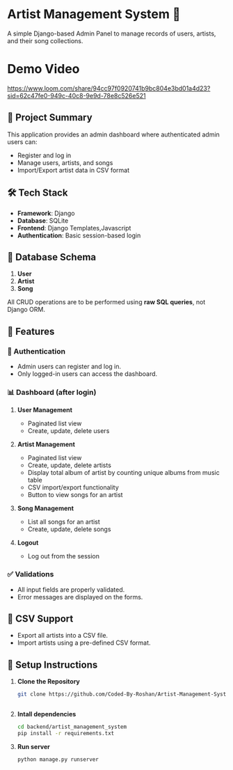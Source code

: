 # Artist Management System 🎵

A simple Django-based Admin Panel to manage records of users, artists, and their song collections.

# Demo Video

https://www.loom.com/share/94cc97f0920741b9bc804e3bd01a4d23?sid=62c47fe0-949c-40c8-9e9d-78e8c526e521


## 🚀 Project Summary

This application provides an admin dashboard where authenticated admin users can:
- Register and log in
- Manage users, artists, and songs
- Import/Export artist data in CSV format

## 🛠️ Tech Stack

- **Framework**: Django
- **Database**: SQLite
- **Frontend**: Django Templates,Javascript
- **Authentication**: Basic session-based login

## 📁 Database Schema

1. **User**  
2. **Artist**  
3. **Song**

All CRUD operations are to be performed using **raw SQL queries**, not Django ORM.

## 🔧 Features

### 🔐 Authentication
- Admin users can register and log in.
- Only logged-in users can access the dashboard.

### 📊 Dashboard (after login)
1. **User Management**
   - Paginated list view
   - Create, update, delete users

2. **Artist Management**
   - Paginated list view
   - Create, update, delete artists
   - Display total album of artist by counting unique albums from music table
   - CSV import/export functionality
   - Button to view songs for an artist

3. **Song Management**
   - List all songs for an artist
   - Create, update, delete songs

4. **Logout**
   - Log out from the session

### ✅ Validations
- All input fields are properly validated.
- Error messages are displayed on the forms.

## 🔄 CSV Support
- Export all artists into a CSV file.
- Import artists using a pre-defined CSV format.

## 🧰 Setup Instructions

1. **Clone the Repository**

   ```bash
   git clone https://github.com/Coded-By-Roshan/Artist-Management-System.git
  

2. **Intall dependencies**

   ```bash
   cd backend/artist_management_system
   pip install -r requirements.txt


3. **Run server**

   ```bash
   python manage.py runserver


   

